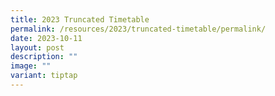 ```yaml
---
title: 2023 Truncated Timetable
permalink: /resources/2023/truncated-timetable/permalink/
date: 2023-10-11
layout: post
description: ""
image: ""
variant: tiptap
---
```

